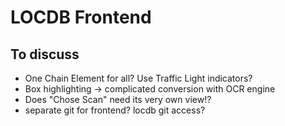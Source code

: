 # LOCDB Frontend

## To discuss

- One Chain Element for all? Use Traffic Light indicators?
- Box highlighting -> complicated conversion with OCR engine
- Does "Chose Scan" need its very own view!?
- separate git for frontend? locdb git access?
